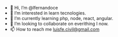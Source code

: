 - 👋 Hi, I’m @lfernandoce
- 👀 I’m interested in learn tecnologies.
- 🌱 I’m currently learning php, node, react, angular.
- 💞️ I’m looking to collaborate on everithing I now.
- 📫 How to reach me luisfe.civil@gmail.com
<!---
lfernandoce/lfernandoce is a ✨ special ✨ repository because its `README.md` (this file) appears on your GitHub profile.
You can click the Preview link to take a look at your changes.
--->
